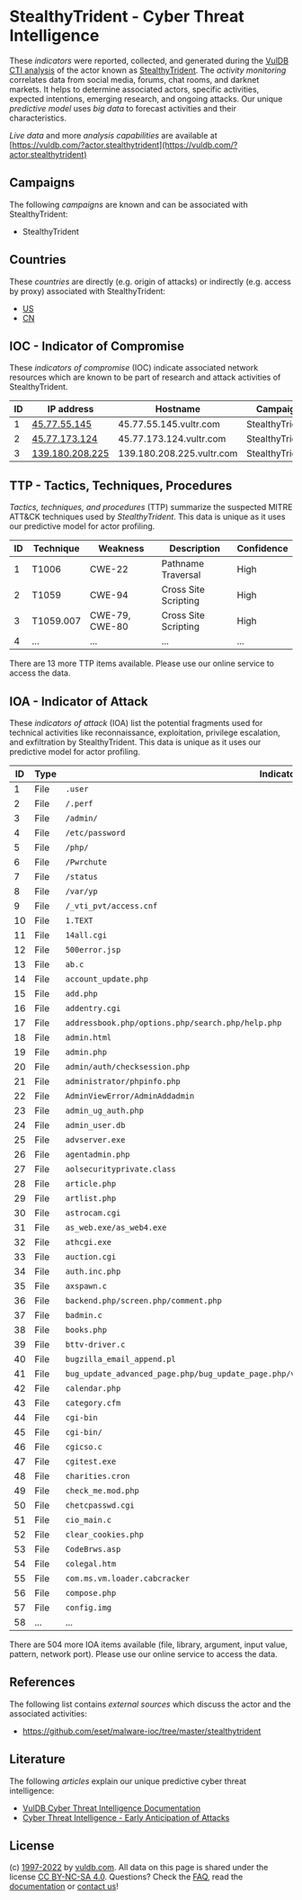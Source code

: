 # StealthyTrident - Cyber Threat Intelligence

These _indicators_ were reported, collected, and generated during the [VulDB CTI analysis](https://vuldb.com/?kb.cti) of the actor known as [StealthyTrident](https://vuldb.com/?actor.stealthytrident). The _activity monitoring_ correlates data from social media, forums, chat rooms, and darknet markets. It helps to determine associated actors, specific activities, expected intentions, emerging research, and ongoing attacks. Our unique _predictive model_ uses _big data_ to forecast activities and their characteristics.

_Live data_ and more _analysis capabilities_ are available at [https://vuldb.com/?actor.stealthytrident](https://vuldb.com/?actor.stealthytrident)

## Campaigns

The following _campaigns_ are known and can be associated with StealthyTrident:

* StealthyTrident

## Countries

These _countries_ are directly (e.g. origin of attacks) or indirectly (e.g. access by proxy) associated with StealthyTrident:

* [US](https://vuldb.com/?country.us)
* [CN](https://vuldb.com/?country.cn)

## IOC - Indicator of Compromise

These _indicators of compromise_ (IOC) indicate associated network resources which are known to be part of research and attack activities of StealthyTrident.

ID | IP address | Hostname | Campaign | Confidence
-- | ---------- | -------- | -------- | ----------
1 | [45.77.55.145](https://vuldb.com/?ip.45.77.55.145) | 45.77.55.145.vultr.com | StealthyTrident | Medium
2 | [45.77.173.124](https://vuldb.com/?ip.45.77.173.124) | 45.77.173.124.vultr.com | StealthyTrident | Medium
3 | [139.180.208.225](https://vuldb.com/?ip.139.180.208.225) | 139.180.208.225.vultr.com | StealthyTrident | Medium

## TTP - Tactics, Techniques, Procedures

_Tactics, techniques, and procedures_ (TTP) summarize the suspected MITRE ATT&CK techniques used by _StealthyTrident_. This data is unique as it uses our predictive model for actor profiling.

ID | Technique | Weakness | Description | Confidence
-- | --------- | -------- | ----------- | ----------
1 | T1006 | CWE-22 | Pathname Traversal | High
2 | T1059 | CWE-94 | Cross Site Scripting | High
3 | T1059.007 | CWE-79, CWE-80 | Cross Site Scripting | High
4 | ... | ... | ... | ...

There are 13 more TTP items available. Please use our online service to access the data.

## IOA - Indicator of Attack

These _indicators of attack_ (IOA) list the potential fragments used for technical activities like reconnaissance, exploitation, privilege escalation, and exfiltration by StealthyTrident. This data is unique as it uses our predictive model for actor profiling.

ID | Type | Indicator | Confidence
-- | ---- | --------- | ----------
1 | File | `.user` | Low
2 | File | `/.perf` | Low
3 | File | `/admin/` | Low
4 | File | `/etc/password` | High
5 | File | `/php/` | Low
6 | File | `/Pwrchute` | Medium
7 | File | `/status` | Low
8 | File | `/var/yp` | Low
9 | File | `/_vti_pvt/access.cnf` | High
10 | File | `1.TEXT` | Low
11 | File | `14all.cgi` | Medium
12 | File | `500error.jsp` | Medium
13 | File | `ab.c` | Low
14 | File | `account_update.php` | High
15 | File | `add.php` | Low
16 | File | `addentry.cgi` | Medium
17 | File | `addressbook.php/options.php/search.php/help.php` | High
18 | File | `admin.html` | Medium
19 | File | `admin.php` | Medium
20 | File | `admin/auth/checksession.php` | High
21 | File | `administrator/phpinfo.php` | High
22 | File | `AdminViewError/AdminAddadmin` | High
23 | File | `admin_ug_auth.php` | High
24 | File | `admin_user.db` | High
25 | File | `advserver.exe` | High
26 | File | `agentadmin.php` | High
27 | File | `aolsecurityprivate.class` | High
28 | File | `article.php` | Medium
29 | File | `artlist.php` | Medium
30 | File | `astrocam.cgi` | Medium
31 | File | `as_web.exe/as_web4.exe` | High
32 | File | `athcgi.exe` | Medium
33 | File | `auction.cgi` | Medium
34 | File | `auth.inc.php` | Medium
35 | File | `axspawn.c` | Medium
36 | File | `backend.php/screen.php/comment.php` | High
37 | File | `badmin.c` | Medium
38 | File | `books.php` | Medium
39 | File | `bttv-driver.c` | High
40 | File | `bugzilla_email_append.pl` | High
41 | File | `bug_update_advanced_page.php/bug_update_page.php/view_bug_advanced_page.php/view_bug_page.php` | High
42 | File | `calendar.php` | Medium
43 | File | `category.cfm` | Medium
44 | File | `cgi-bin` | Low
45 | File | `cgi-bin/` | Medium
46 | File | `cgicso.c` | Medium
47 | File | `cgitest.exe` | Medium
48 | File | `charities.cron` | High
49 | File | `check_me.mod.php` | High
50 | File | `chetcpasswd.cgi` | High
51 | File | `cio_main.c` | Medium
52 | File | `clear_cookies.php` | High
53 | File | `CodeBrws.asp` | Medium
54 | File | `colegal.htm` | Medium
55 | File | `com.ms.vm.loader.cabcracker` | High
56 | File | `compose.php` | Medium
57 | File | `config.img` | Medium
58 | ... | ... | ...

There are 504 more IOA items available (file, library, argument, input value, pattern, network port). Please use our online service to access the data.

## References

The following list contains _external sources_ which discuss the actor and the associated activities:

* https://github.com/eset/malware-ioc/tree/master/stealthytrident

## Literature

The following _articles_ explain our unique predictive cyber threat intelligence:

* [VulDB Cyber Threat Intelligence Documentation](https://vuldb.com/?kb.cti)
* [Cyber Threat Intelligence - Early Anticipation of Attacks](https://www.scip.ch/en/?labs.20201022)

## License

(c) [1997-2022](https://vuldb.com/?kb.changelog) by [vuldb.com](https://vuldb.com/?kb.about). All data on this page is shared under the license [CC BY-NC-SA 4.0](https://creativecommons.org/licenses/by-nc-sa/4.0/). Questions? Check the [FAQ](https://vuldb.com/?kb.faq), read the [documentation](https://vuldb.com/?kb) or [contact us](https://vuldb.com/?contact)!
